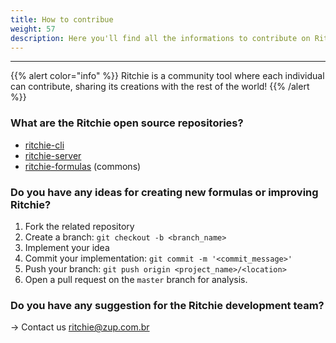 ```yaml
---
title: How to contribue
weight: 57
description: Here you'll find all the informations to contribute on Ritchie's project.
---
```


---

{{% alert color="info" %}}
Ritchie is a community tool where each individual can contribute, sharing its creations with the rest of the world!
{{% /alert %}}

### What are the Ritchie open source repositories?

* [ritchie-cli](https://github.com/ZupIT/ritchie-cli)
* [ritchie-server](https://github.com/ZupIT/ritchie-server)
* [ritchie-formulas](https://github.com/ZupIT/ritchie-formulas) \(commons\)

###  **Do you have any ideas for creating new formulas or improving Ritchie?**

1. Fork the related repository
2. Create a branch: `git checkout -b <branch_name>`
3. Implement your idea
4. Commit your implementation: `git commit -m '<commit_message>'`
5. Push your branch: `git push origin <project_name>/<location>`
6. Open a pull request on the `master` branch for analysis. 

### **Do you have any suggestion for the Ritchie development team?**

→ Contact us  [ritchie@zup.com.br](mailto:ritchie@zup.com.br)
